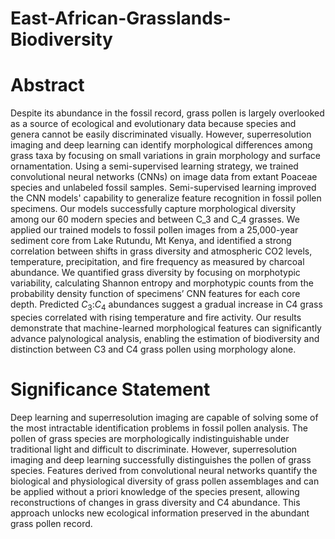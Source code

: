 # East-African-Grasslands-Biodiversity

# Abstract
Despite its abundance in the fossil record, grass pollen is largely overlooked as a source of ecological and evolutionary data because species and genera cannot be easily discriminated visually. However, superresolution imaging and deep learning can identify morphological differences among grass taxa by focusing on small variations in grain morphology and surface ornamentation. Using a semi-supervised learning strategy, we trained convolutional neural networks (CNNs) on image data from extant Poaceae species and unlabeled fossil samples. Semi-supervised learning improved the CNN models' capability to generalize feature recognition in fossil pollen specimens. Our models successfully capture morphological diversity among our 60 modern species and between C_$3$ and C_$4$ grasses. We applied our trained models to fossil pollen images from a 25,000-year sediment core from Lake Rutundu, Mt Kenya, and identified a strong correlation between shifts in grass diversity and atmospheric CO2 levels, temperature, precipitation, and fire frequency as measured by charcoal abundance. We quantified grass diversity by focusing on morphotypic variability, calculating Shannon entropy and morphotypic counts from the probability density function of specimens’ CNN features for each core depth. Predicted $C_3$:$C_4$ abundances suggest a gradual increase in C4 grass species correlated with rising temperature and fire activity. Our results demonstrate that machine-learned morphological features can significantly advance palynological analysis, enabling the estimation of biodiversity and distinction between C3 and C4 grass pollen using morphology alone.

# Significance Statement 
Deep learning and superresolution imaging are capable of solving some of the most intractable identification problems in fossil pollen analysis. The pollen of grass species are morphologically indistinguishable under traditional light and difficult to discriminate. However, superresolution imaging and deep learning successfully distinguishes the pollen of grass species. Features derived from convolutional neural networks quantify the biological and physiological diversity of grass pollen assemblages and can be applied without a priori knowledge of the species present, allowing reconstructions of changes in grass diversity and C4 abundance. This approach unlocks new ecological information preserved in the abundant grass pollen record.
